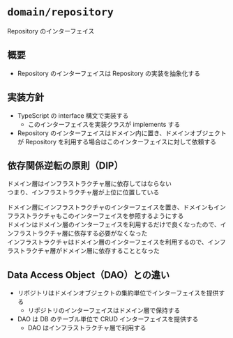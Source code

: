 # `domain/repository`

Repository のインターフェイス

## 概要

- Repository のインターフェイスは Repository の実装を抽象化する

## 実装方針

- TypeScript の interface 構文で実装する
  - このインターフェイスを実装クラスが implements する
- Repository のインターフェイスはドメイン内に置き、ドメインオブジェクトが Repository を利用する場合はこのインターフェイスに対して依頼する

## 依存関係逆転の原則（DIP）

ドメイン層はインフラストラクチャ層に依存してはならない  
つまり、インフラストラクチャ層が上位に位置している

ドメイン層にインフラストラクチャのインターフェイスを置き、ドメインもインフラストラクチャもこのインターフェイスを参照するようにする  
ドメインはドメイン層のインターフェイスを利用するだけで良くなったので、インフラストラクチャ層に依存する必要がなくなった  
インフラストラクチャはドメイン層のインターフェイスを利用するので、インフラストラクチャ層がドメイン層に依存することとなった

## Data Access Object（DAO）との違い

- リポジトリはドメインオブジェクトの集約単位でインターフェイスを提供する
  - リポジトリのインターフェイスはドメイン層で保持する
- DAO は DB のテーブル単位で CRUD インターフェイスを提供する
  - DAO はインフラストラクチャ層で利用する
